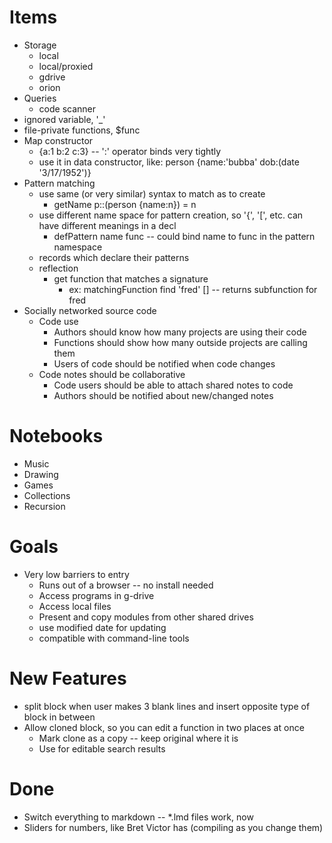 # Items

* Storage
   * local
   * local/proxied
   * gdrive
   * orion
* Queries
   * code scanner
* ignored variable, '_'
* file-private functions, $func
* Map constructor
   * {a:1 b:2 c:3} -- ':' operator binds very tightly
   * use it in data constructor, like: person {name:'bubba' dob:(date '3/17/1952')}
* Pattern matching
   * use same (or very similar) syntax to match as to create
      * getName p::(person {name:n}) = n
   * use different name space for pattern creation, so '{',
     '[', etc. can have different meanings in a decl
      * defPattern name func -- could bind name to func in the pattern namespace
   * records which declare their patterns
   * reflection
      * get function that matches a signature
         * ex: matchingFunction find 'fred' [] -- returns subfunction
           for fred
* Socially networked source code
   * Code use
      * Authors should know how many projects are using their code
      * Functions should show how many outside projects are calling them
      * Users of code should be notified when code changes
   * Code notes should be collaborative
      * Code users should be able to attach shared notes to code
      * Authors should be notified about new/changed notes

# Notebooks

* Music
* Drawing
* Games
* Collections
* Recursion

# Goals

* Very low barriers to entry
   * Runs out of a browser -- no install needed
   * Access programs in g-drive
   * Access local files
   * Present and copy modules from other shared drives
   * use modified date for updating
   * compatible with command-line tools

# New Features

* split block when user makes 3 blank lines and insert opposite type
  of block in between
* Allow cloned block, so you can edit a function in two places at once
   * Mark clone as a copy -- keep original where it is
   * Use for editable search results

# Done

* Switch everything to markdown -- *.lmd files work, now
* Sliders for numbers, like Bret Victor has (compiling as you change them)

